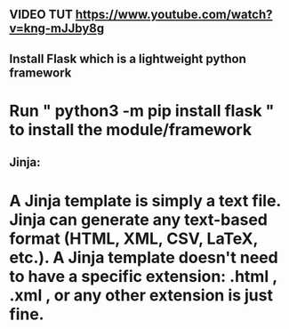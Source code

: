 ## VIDEO TUT https://www.youtube.com/watch?v=kng-mJJby8g

## Install Flask which is a lightweight python framework
# Run " python3 -m pip install flask " to install the module/framework

## Jinja:
# A Jinja template is simply a text file. Jinja can generate any text-based format (HTML, XML, CSV, LaTeX, etc.). A Jinja template doesn't need to have a specific extension: .html , .xml , or any other extension is just fine.